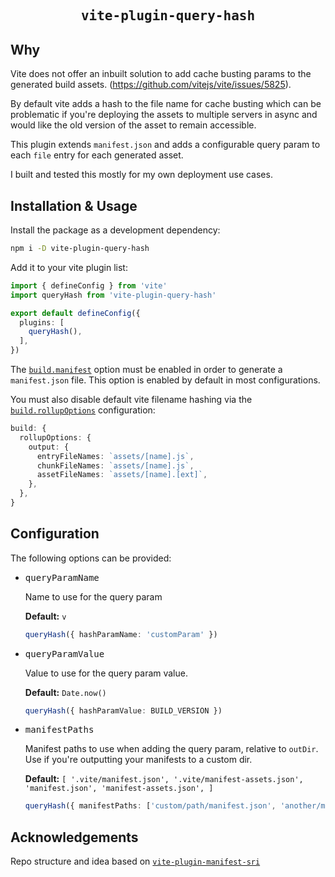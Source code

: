 <h2 align='center'>
  <samp>vite-plugin-query-hash</samp>
</h2>

[Vite]: https://vitejs.dev/

## Why

Vite does not offer an inbuilt solution to add cache busting params to the generated build assets. (https://github.com/vitejs/vite/issues/5825).

By default vite adds a hash to the file name for cache busting which can be problematic if you're deploying the assets to multiple servers in async and would like the old version of the asset to remain accessible.

This plugin extends `manifest.json` and adds a configurable query param to each `file` entry for each generated asset.

I built and tested this mostly for my own deployment use cases.

## Installation & Usage

Install the package as a development dependency:

```bash
npm i -D vite-plugin-query-hash
```

Add it to your vite plugin list:

````ts
import { defineConfig } from 'vite'
import queryHash from 'vite-plugin-query-hash'

export default defineConfig({
  plugins: [
    queryHash(),
  ],
})
````

The [`build.manifest`](https://vitejs.dev/config/#build-manifest) option must be enabled in order to generate a `manifest.json` file. This option is enabled by default in most configurations.

You must also disable default vite filename hashing via the [`build.rollupOptions`](https://vitejs.dev/config/build-options.html#build-rollupoptions) configuration:

````ts
build: {
  rollupOptions: {
    output: {
      entryFileNames: `assets/[name].js`,
      chunkFileNames: `assets/[name].js`,
      assetFileNames: `assets/[name].[ext]`,
    },
  },
}
````

## Configuration

The following options can be provided:

- <kbd>queryParamName</kbd>

  Name to use for the query param

  __Default:__ `v`

  ```ts
  queryHash({ hashParamName: 'customParam' })
  ```

- <kbd>queryParamValue</kbd>

  Value to use for the query param value.

  __Default:__ `Date.now()`

  ```ts
  queryHash({ hashParamValue: BUILD_VERSION })
  ```

- <kbd>manifestPaths</kbd>

  Manifest paths to use when adding the query param, relative to `outDir`. Use if you're outputting your manifests to a custom dir.

  __Default:__ `[
      '.vite/manifest.json',
      '.vite/manifest-assets.json',
      'manifest.json',
      'manifest-assets.json',
    ]`

  ```ts
  queryHash({ manifestPaths: ['custom/path/manifest.json', 'another/manifest.json'] })
  ```

## Acknowledgements

Repo structure and idea based on [`vite-plugin-manifest-sri`](https://github.com/ElMassimo/vite-plugin-manifest-sri)
